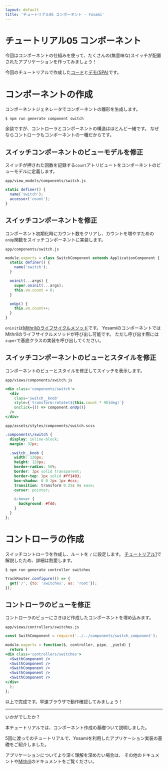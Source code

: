 ```yaml
---
layout: default
title: 'チュートリアル05 コンポーネント - Yosami'
---
```


# チュートリアル05 コンポーネント
今回はコンポーネントの仕組みを使って、たくさんの(無意味な)スイッチが配置されたアプリケーションを作ってみましょう！


今回のチュートリアルで作成した[コード](https://github.com/yosami-framework/yosami-tutorial/tree/master/05_component)と[デモ(SPA)](https://yosami-framework.github.io/demoes/05_component/)です。


# コンポーネントの作成
コンポーネントジェネレータでコンポーネントの雛形を生成します。

```shell
$ npm run generate component switch
```

余談ですが、コントローラとコンポーネントの構造はほとんど一緒です。
なぜならコントローラもコンポーネントの一種だからです。

## スイッチコンポーネントのビューモデルを修正
スイッチが押された回数を記録する`count`アトリビュートをコンポーネントのビューモデルに定義します。

`app/view_models/components/switch.js`

```javascript
static definer() {
  name('switch');
  accessor('count');
}
```

## スイッチコンポーネントを修正
コンポーネント初期化時にカウント数をクリアし、カウントを増やすための`onUp`関数をスイッチコンポーネントに実装します。

`app/components/switch.js`

```javascript
module.exports = class SwitchComponent extends ApplicationComponent {
  static definer() {
    name('switch');
  }

  oninit(...args) {
    super.oninit(...args);
    this.vm.count = 0;
  }

  onUp() {
    this.vm.count++;
  }
}
```

`oninit`は[Mithrilのライフサイクルメソッド](http://mithril-ja.js.org/lifecycle-methods.html)です。
YosamiのコンポーネントではMithrilのライフサイクルメソッドが呼び出し可能です。
ただし呼び出す際には`super`で基底クラスの実装を呼び出してください。


## スイッチコンポーネントのビューとスタイルを修正
コンポーネントのビューとスタイルを修正してスイッチを表示します。

`app/views/components/switch.js`
```jsx
<div class='components/switch'>
  <div
    class='switch__knob'
    style={`transform:rotate(${this.count * 90}deg)`}
    onclick={() => component.onUp()}
  />
</div>
```

`app/assets/styles/components/switch.scss`

```scss
.components\/switch {
  display: inline-block;
  margin: 32px;

  .switch__knob {
    width: 128px;
    height: 128px;
    border-radius: 50%;
    border: 3px solid transparent;
    border-top: 3px solid #ff1493;
    box-shadow: 0 0 2px 1px #ccc;
    transition: transform 0.25s 0s ease;
    cursor: pointer;

    &:hover {
      background: #fdd;
    }
  }
};
```

# コントローラの作成
スイッチコントローラを作成し、ルートを `/` に設定します。
[チュートリアル1](/ja/tutorials/01_hello_world)で解説したため、詳細は割愛します。

```shell
$ npm run generate controller switches
```

```javascript
TrackRouter.configure(() => {
  get('/', {to: 'switches', as: 'root'});
});
```


## コントローラのビューを修正
コントローラのビューにさきほど作成したコンポーネントを埋め込みます。

`app/views/controllers/switches.js`

```jsx
const SwithComponent = require('../../components/switch_component');

module.exports = function($, controller, pipe, _yield) {
  return (
<div class='controllers/switches'>
  <SwithComponent />
  <SwithComponent />
  <SwithComponent />
  <SwithComponent />
  <SwithComponent />
</div>
  );
};
```

以上で完成です。早速ブラウザで動作確認してみましょう！

----
いかがでしたか？

本チュートリアルでは、コンポーネント作成の基礎ついて説明しました。

5回に渡ってのチュートリアルで、Yosamiを利用したアプリケーション実装の基礎をご紹介しました。

アプリケーションについてより深く理解を深めたい場合は、
その他のドキュメントや[Mithril](http://mithril-ja.js.org)のドキュメントをご覧ください。
